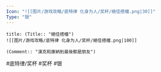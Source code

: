 ```yaml
---
Icon: "![[图片/游戏攻略/底特律 化身为人/奖杯/絕佳搭檔.png|30]]"
Type: "银"
---
```

```ad-common-silver-trophy
title: (Title:: "絕佳搭檔")
![[图片/游戏攻略/底特律 化身为人/奖杯/絕佳搭檔.png|100]]

(Comment:: "漢克和康納到最後都是朋友")
```

#底特律/奖杯 #奖杯 #银
